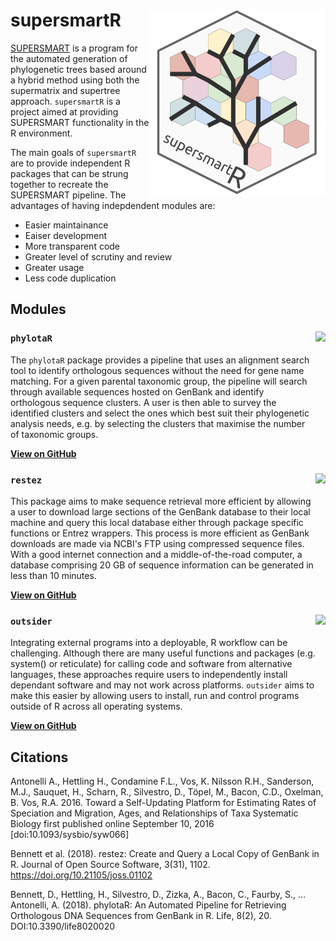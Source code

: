 # supersmartR <img src="logo.png" height="300" align="right"/>

[SUPERSMART](http://www.supersmart-project.org/) is a program for the automated generation of phylogenetic trees based around a hybrid method using both the supermatrix and supertree approach. `supersmartR` is a project aimed at providing SUPERSMART functionality in the R environment.

The main goals of `supersmartR` are to provide independent R packages that can be strung together to recreate the SUPERSMART pipeline. The advantages of having indepdendent modules are:
* Easier maintainance
* Eaiser development
* More transparent code
* Greater level of scrutiny and review
* Greater usage
* Less code duplication

## Modules

### `phylotaR` <img src="https://raw.githubusercontent.com/ropensci/phylotaR/master/logo.png" height="150" align="right"/>

The `phylotaR` package provides a pipeline that uses an alignment search tool to identify orthologous sequences without the need for gene name matching. For a given parental taxonomic group, the pipeline will search through available sequences hosted on GenBank and identify orthologous sequence clusters. A user is then able to survey the identified clusters and select the ones which best suit their phylogenetic analysis needs, e.g. by selecting the clusters that maximise the number of taxonomic groups.

[**View on GitHub**](https://github.com/ropensci/phylotaR)

### `restez` <img src="https://raw.githubusercontent.com/ropensci/restez/master/logo.png" height="150" align="right"/>

This package aims to make sequence retrieval more efficient by allowing a user to download large sections of the GenBank database to their local machine and query this local database either through package specific functions or Entrez wrappers. This process is more efficient as GenBank downloads are made via NCBI's FTP using compressed sequence files. With a good internet connection and a middle-of-the-road computer, a database comprising 20 GB of sequence information can be generated in less than 10 minutes.

[**View on GitHub**](https://github.com/ropensci/restez)

### `outsider` <img src="https://raw.githubusercontent.com/antonellilab/outsider/master/logo.png" height="150" align="right"/>

Integrating external programs into a deployable, R workflow can be challenging. Although there are many useful functions and packages (e.g. system() or reticulate) for calling code and software from alternative languages, these approaches require users to independently install dependant software and may not work across platforms. `outsider` aims to make this easier by allowing users to install, run and control programs outside of R across all operating systems.

[**View on GitHub**](https://github.com/antonellilab/outsider)

## Citations

Antonelli A., Hettling H., Condamine F.L., Vos, K. Nilsson R.H., Sanderson, M.J., Sauquet, H., Scharn, R., Silvestro, D., Töpel, M., Bacon, C.D., Oxelman, B. Vos, R.A. 2016. Toward a Self-Updating Platform for Estimating Rates of Speciation and Migration, Ages, and Relationships of Taxa Systematic Biology first published online September 10, 2016 [doi:10.1093/sysbio/syw066] 

Bennett et al. (2018). restez: Create and Query a Local Copy of GenBank in R. Journal of Open Source Software, 3(31), 1102. https://doi.org/10.21105/joss.01102

Bennett, D., Hettling, H., Silvestro, D., Zizka, A., Bacon, C., Faurby, S., … Antonelli, A. (2018). phylotaR: An Automated Pipeline for Retrieving Orthologous DNA Sequences from GenBank in R. Life, 8(2), 20. DOI:10.3390/life8020020
